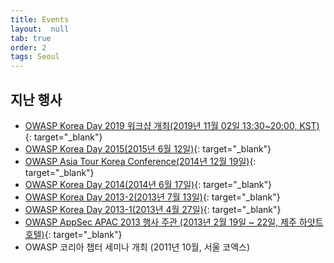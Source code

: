 ```yaml
---
title: Events
layout:  null
tab: true
order: 2
tags: Seoul
---
```



## 지난 행사

  - [OWASP Korea Day 2019 워크샵 개최(2019년 11월 02일 13:30\~20:00, KST)](http://event.owasp.or.kr/koreaday-2019){: target="_blank"}
  - [OWASP Korea Day 2015(2015년 6월 12일)](http://event.owasp.or.kr/koreaday2015){: target="_blank"}
  - [OWASP Asia Tour Korea Conference(2014년 12월 19일)](https://www.owasp.org/index.php/AsiaTour2014#tab=Seoul){: target="_blank"}
  - [OWASP Korea Day 2014(2014년 6월 17일)](http://event.owasp.or.kr/koreaday2014){: target="_blank"}
  - [OWASP Korea Day 2013-2(2013년 7월 13일)](http://event.owasp.or.kr/2013-02){: target="_blank"}
  - [OWASP Korea Day 2013-1(2013년 4월 27일)](http://event.owasp.or.kr/2013-01){: target="_blank"}
  - [OWASP AppSec APAC 2013 행사 주관 (2013년 2월 19일 \~ 22일, 제주 하얏트 호텔)](https://www.owasp.org/index.php/AppSecAsiaPac2013){: target="_blank"}
  - OWASP 코리아 챕터 세미나 개최 (2011년 10월, 서울 코엑스)
